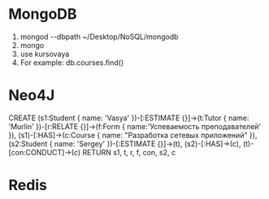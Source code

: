 # MongoDB
1. mongod --dbpath ~/Desktop/NoSQL/mongodb
2. mongo
3. use kursovaya
4. For example: db.courses.find()

# Neo4J
CREATE (s1:Student { name: 'Vasya' })-[:ESTIMATE {}]->(t:Tutor { name: 'Murlin' })-[r:RELATE {}]->(f:Form { name:'Успеваемость преподавателей' }),
(s1)-[:HAS]->(c:Course { name: "Разработка сетевых приложений" }),
(s2:Student { name: 'Sergey' })-[:ESTIMATE {}]->(t),
(s2)-[:HAS]->(c),
(t)-[con:CONDUCT]->(c)
RETURN s1, t, r, f, con, s2, c

# Redis
